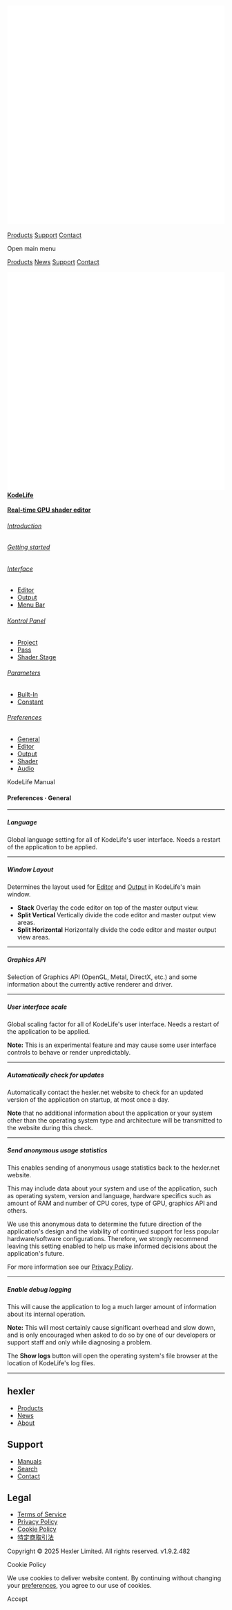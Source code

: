 [![hexler](img/hexler_logo-white.svg)](https://hexler.net/)

[Products](https://hexler.net/products) [Support](https://hexler.net/support) [Contact](https://hexler.net/contact)

Open main menu

[Products](https://hexler.net/products) [News](https://hexler.net/news) [Support](https://hexler.net/support) [Contact](https://hexler.net/contact)

[![](img/KodeLife-icon.png) **KodeLife**  
\
**Real-time GPU shader editor**](https://hexler.net/kodelife)

###### [Introduction](internal-display.md)

###### [Getting started](getting-started.md)

###### [Interface](interface.md)

- [Editor](interface-editor.md)
- [Output](interface-output.md)
- [Menu Bar](interface-menubar.md)

###### [Kontrol Panel](kontrolpanel.md)

- [Project](kontrolpanel-project.md)
- [Pass](kontrolpanel-pass.md)
- [Shader Stage](kontrolpanel-shaderstage.md)

###### [Parameters](parameters.md)

- [Built-In](parameters-built-in.md)
- [Constant](parameters-constant.md)

###### [Preferences](preferences-general.md)

- [General](preferences-general.md)
- [Editor](preferences-editor.md)
- [Output](preferences-output.md)
- [Shader](preferences-shader.md)
- [Audio](preferences-audio.md)

KodeLife Manual

#### Preferences · General

* * *

##### Language

Global language setting for all of KodeLife's user interface. Needs a restart of the application to be applied.

* * *

##### Window Layout

Determines the layout used for [Editor](interface-editor.md) and [Output](interface-output.md) in KodeLife's main window.

- **Stack** Overlay the code editor on top of the master output view.
- **Split Vertical** Vertically divide the code editor and master output view areas.
- **Split Horizontal** Horizontally divide the code editor and master output view areas.

* * *

##### Graphics API

Selection of Graphics API (OpenGL, Metal, DirectX, etc.) and some information about the currently active renderer and driver.

* * *

##### User interface scale

Global scaling factor for all of KodeLife's user interface. Needs a restart of the application to be applied.

**Note:** This is an experimental feature and may cause some user interface controls to behave or render unpredictably.

* * *

##### Automatically check for updates

Automatically contact the hexler.net website to check for an updated version of the application on startup, at most once a day.

**Note** that no additional information about the application or your system other than the operating system type and architecture will be transmitted to the website during this check.

* * *

##### Send anonymous usage statistics

This enables sending of anonymous usage statistics back to the hexler.net website.

This may include data about your system and use of the application, such as operating system, version and language, hardware specifics such as amount of RAM and number of CPU cores, type of GPU, graphics API and others.

We use this anonymous data to determine the future direction of the application's design and the viability of continued support for less popular hardware/software configurations. Therefore, we strongly recommend leaving this setting enabled to help us make informed decisions about the application's future.

For more information see our [Privacy Policy](https://hexler.net/privacy-policy).

* * *

##### Enable debug logging

This will cause the application to log a much larger amount of information about its internal operation.

**Note:** This will most certainly cause significant overhead and slow down, and is only encouraged when asked to do so by one of our developers or support staff and only while diagnosing a problem.

The **Show logs** button will open the operating system's file browser at the location of KodeLife's log files.

* * *

## hexler

- [Products](https://hexler.net/products)
- [News](https://hexler.net/news)
- [About](https://hexler.net/about)

## Support

- [Manuals](https://hexler.net/support/manuals)
- [Search](https://hexler.net/search)
- [Contact](https://hexler.net/contact)

## Legal

- [Terms of Service](https://hexler.net/terms-of-service)
- [Privacy Policy](https://hexler.net/privacy-policy)
- [Cookie Policy](https://hexler.net/cookie-policy)
- [特定商取引法](https://hexler.net/commercial-law)

Copyright © 2025 Hexler Limited. All rights reserved. v1.9.2.482

[](https://www.facebook.com/hexler)[](https://www.instagram.com/hexler.heavy.industries)[](https://www.threads.net/@hexler.heavy.industries)[](https://twitter.com/hexler_net)[](https://vimeo.com/hexler)[](https://www.tiktok.com/@hexler.net)[](https://mastodon.social/@hexler)[](https://bsky.app/profile/hexler.bsky.social)

Cookie Policy

We use cookies to deliver website content. By continuing without changing your [preferences](https://hexler.net/cookie-policy), you agree to our use of cookies.

Accept